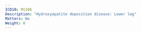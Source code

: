 ```yaml
---
ICD10: M1106
Description: "Hydroxyapatite deposition disease: Lower leg"
Matters: No
Weight: 0
---
```


